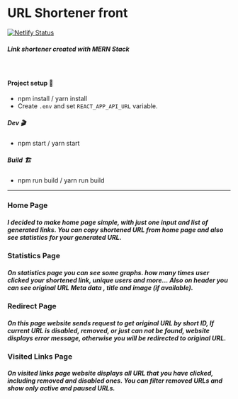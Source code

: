 # URL Shortener front

[![Netlify Status](https://api.netlify.com/api/v1/badges/693ae26f-1914-4873-ab71-f34b84cfdb78/deploy-status)](https://app.netlify.com/sites/shorturlz/deploys)

##### Link shortener created with MERN Stack
&nbsp;
#### Project setup 🔧
- npm install / yarn install
- Create `.env` and set `REACT_APP_API_URL` variable.

##### Dev 🎬
- npm start / yarn start

##### Build 🏗️
- npm run build / yarn run build 

---
### Home Page

##### I decided to make home page simple, with just one input and list of generated links. You can copy shortened URL from home page and also see statistics for your generated URL.

### Statistics Page

##### On statistics page you can see some graphs. how many times user clicked your shortened link, unique users and more... Also on header you can see original URL Meta data , title and image (if available). 

### Redirect Page

##### On this page website sends request to get original URL by short ID, If current URL is disabled, removed, or just can not be found, website displays error message, otherwise you will be redirected to original URL.

### Visited Links Page

##### On visited links page website displays all URL that you have clicked, including removed and disabled ones. You can filter removed URLs and show only active and paused URLs.   

